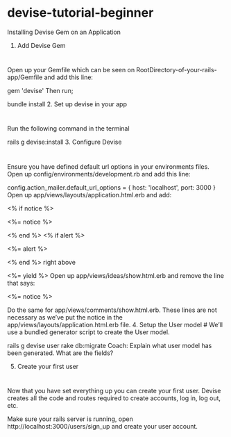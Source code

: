 # devise-tutorial-beginner

Installing Devise Gem on an Application

1. Add Devise Gem
#
Open up your Gemfile which can be seen on RootDirectory-of-your-rails-app/Gemfile and add this line:

gem 'devise'
Then run;

bundle install
2. Set up devise in your app
#
Run the following command in the terminal

rails g devise:install
3. Configure Devise
#
Ensure you have defined default url options in your environments files. Open up config/environments/development.rb and add this line:

config.action_mailer.default_url_options = { host: 'localhost', port: 3000 }
Open up app/views/layouts/application.html.erb and add:

<% if notice %>
  <p class="alert alert-success"><%= notice %></p>
<% end %>
<% if alert %>
  <p class="alert alert-danger"><%= alert %></p>
<% end %>
right above

 <%= yield %>
Open up app/views/ideas/show.html.erb and remove the line that says:

<p id="notice"><%= notice %></p>
Do the same for app/views/comments/show.html.erb. These lines are not necessary as we’ve put the notice in the app/views/layouts/application.html.erb file.
4. Setup the User model
#
We’ll use a bundled generator script to create the User model.

rails g devise user
rake db:migrate
Coach: Explain what user model has been generated. What are the fields?

5. Create your first user
#
Now that you have set everything up you can create your first user. Devise creates all the code and routes required to create accounts, log in, log out, etc.

Make sure your rails server is running, open http://localhost:3000/users/sign_up and create your user account.
